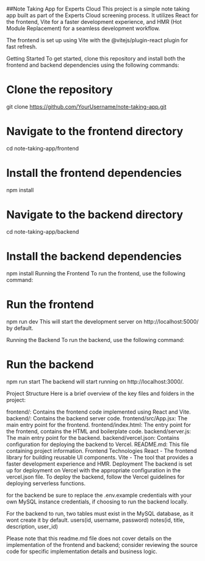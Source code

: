 ##Note Taking App for Experts Cloud
This project is a simple note taking app built as part of the Experts Cloud screening process. It utilizes React for the frontend, Vite for a faster development experience, and HMR (Hot Module Replacement) for a seamless development workflow.

The frontend is set up using Vite with the @vitejs/plugin-react plugin for fast refresh.

Getting Started
To get started, clone this repository and install both the frontend and backend dependencies using the following commands:

# Clone the repository
git clone https://github.com/YourUsername/note-taking-app.git

# Navigate to the frontend directory
cd note-taking-app/frontend

# Install the frontend dependencies
npm install

# Navigate to the backend directory
cd note-taking-app/backend

# Install the backend dependencies
npm install
Running the Frontend
To run the frontend, use the following command:

# Run the frontend
npm run dev
This will start the development server on http://localhost:5000/ by default.

Running the Backend
To run the backend, use the following command:

# Run the backend
npm run start
The backend will start running on http://localhost:3000/.

Project Structure
Here is a brief overview of the key files and folders in the project:

frontend/: Contains the frontend code implemented using React and Vite.
backend/: Contains the backend server code.
frontend/src/App.jsx: The main entry point for the frontend.
frontend/index.html: The entry point for the frontend, contains the HTML and boilerplate code.
backend/server.js: The main entry point for the backend.
backend/vercel.json: Contains configuration for deploying the backend to Vercel.
README.md: This file containing project information.
Frontend Technologies
React - The frontend library for building reusable UI components.
Vite - The tool that provides a faster development experience and HMR.
Deployment
The backend is set up for deployment on Vercel with the appropriate configuration in the vercel.json file. To deploy the backend, follow the Vercel guidelines for deploying serverless functions.

for the backend be sure to replace the .env.example credentials with your own MySQL instance credentials, if choosing to run the backend locally.

For the backend to run, two tables must exist in the MySQL database, as it wont create it by default.
users(id, username, password)
notes(id, title, description, user_id)

Please note that this readme.md file does not cover details on the implementation of the frontend and backend; consider reviewing the source code for specific implementation details and business logic.
